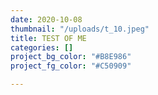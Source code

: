 ```yaml
---
date: 2020-10-08
thumbnail: "/uploads/t_10.jpeg"
title: TEST OF ME
categories: []
project_bg_color: "#B8E986"
project_fg_color: "#C50909"

---
```

